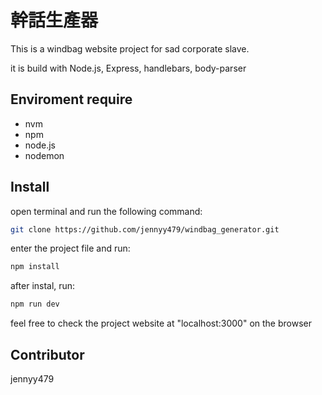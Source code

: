 # 幹話生產器

This is a windbag website project for sad corporate slave.

it is build with Node.js, Express, handlebars, body-parser

## Enviroment require
- nvm
- npm
- node.js
- nodemon

## Install
open terminal and run the following command:
```bash
git clone https://github.com/jennyy479/windbag_generator.git
```
enter the project file and run:
```bash
npm install
```
after instal, run:
```bash
npm run dev
```
feel free to check the project website at "localhost:3000" on the browser 

## Contributor
jennyy479
